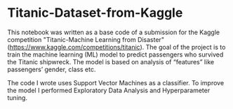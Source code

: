 # Titanic-Dataset-from-Kaggle

This notebook was written as a base code of a submission for the Kaggle competition "Titanic-Machine Learning from Disaster" (https://www.kaggle.com/competitions/titanic). The goal of the project is to train the machine learning (ML) model to predict passengers who survived the Titanic shipwreck. The model is based on analysis of “features” like passengers’ gender, class etc.

The code I wrote uses Support Vector Machines as a classifier. To improve the model I performed Exploratory Data Analysis and Hyperparameter tuning.
